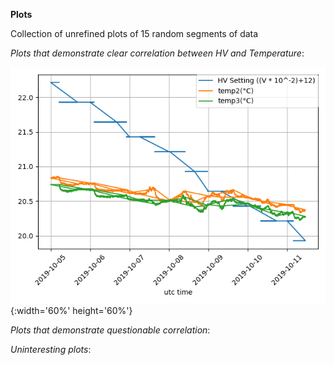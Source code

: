 **Plots**

Collection of unrefined plots of 15 random segments of data

*Plots that demonstrate clear correlation between HV and Temperature*:

![2597-2615](https://github.com/EdgarMao/DavidStuartLab/blob/master/MilliQan_Temperature-HV_Plotting/Plots/2597-2615.png) {:width='60%' height='60%'}

*Plots that demonstrate questionable correlation*:

*Uninteresting plots*:
